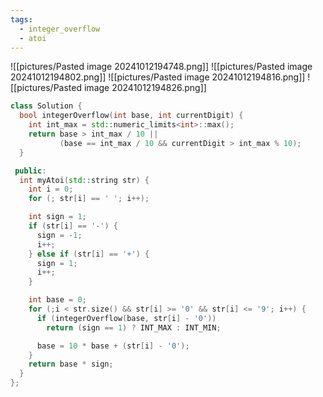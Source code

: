 ```yaml
---
tags:
  - integer_overflow
  - atoi
---
```

![[pictures/Pasted image 20241012194748.png]]
![[pictures/Pasted image 20241012194802.png]]
![[pictures/Pasted image 20241012194816.png]]
![[pictures/Pasted image 20241012194826.png]]


```c++
class Solution {
  bool integerOverflow(int base, int currentDigit) {
    int int_max = std::numeric_limits<int>::max();
    return base > int_max / 10 ||
           (base == int_max / 10 && currentDigit > int_max % 10);
  }

 public:
  int myAtoi(std::string str) {
    int i = 0;
    for (; str[i] == ' '; i++);

    int sign = 1;
    if (str[i] == '-') {
      sign = -1;
      i++;
    } else if (str[i] == '+') {
      sign = 1;
      i++;
    }

    int base = 0;
    for (;i < str.size() && str[i] >= '0' && str[i] <= '9'; i++) {
      if (integerOverflow(base, str[i] - '0'))
        return (sign == 1) ? INT_MAX : INT_MIN;

      base = 10 * base + (str[i] - '0');
    }
    return base * sign;
  }
};
```